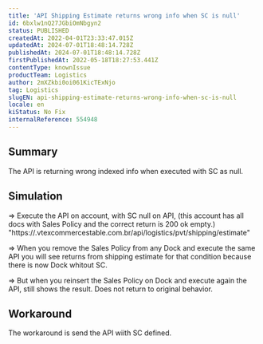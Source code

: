 ```yaml
---
title: 'API Shipping Estimate returns wrong info when SC is null'
id: 6bxlw1nQ27JGbiOmNbgyn2
status: PUBLISHED
createdAt: 2022-04-01T23:33:47.015Z
updatedAt: 2024-07-01T18:48:14.728Z
publishedAt: 2024-07-01T18:48:14.728Z
firstPublishedAt: 2022-05-18T18:27:53.441Z
contentType: knownIssue
productTeam: Logistics
author: 2mXZkbi0oi061KicTExNjo
tag: Logistics
slugEN: api-shipping-estimate-returns-wrong-info-when-sc-is-null
locale: en
kiStatus: No Fix
internalReference: 554948
---
```


## Summary



The API is returning wrong indexed info when executed with SC as null.



## Simulation



=> Execute the API on account, with SC null on API, (this account has all docs with Sales Policy and the correct return is 200 ok empty.)
"https://.vtexcommercestable.com.br/api/logistics/pvt/shipping/estimate"

=> When you remove the Sales Policy from any Dock and execute the same API you will see returns from shipping estimate for that condition because there is now Dock whitout SC.

=> But when you reinsert the Sales Policy on Dock and execute again the API, still shows the result. Does not return to original behavior.



## Workaround


The workaround is send the API wiith SC defined.

